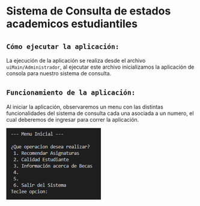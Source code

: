 # Sistema de Consulta de estados academicos estudiantiles


## `Cómo ejecutar la aplicación:`
La ejecución de la aplicación se realiza desde el archivo `uiMain/Administrador`, al ejecutar este archivo inicializamos la aplicación de consola para nuestro sistema de consulta.

## `Funcionamiento de la aplicación:`
Al iniciar la aplicación, observaremos un menu con las distintas funcionalidades del sistema de consulta cada una asociada a un numero, el cual deberemos de ingresar para correr la aplicación.

![Menu de la aplicacion](lib\app.PNG)